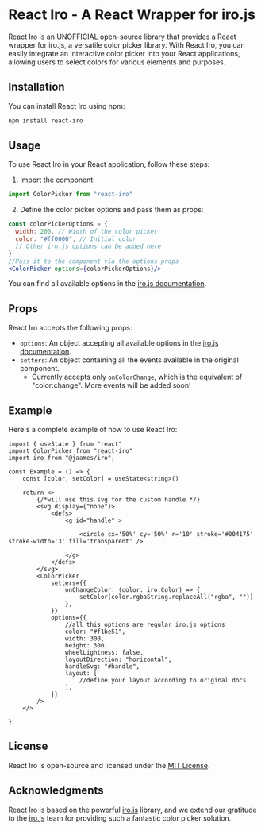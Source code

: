 # React Iro - A React Wrapper for iro.js

React Iro is an UNOFFICIAL open-source library that provides a React wrapper for iro.js, a versatile color picker library. With React Iro, you can easily integrate an interactive color picker into your React applications, allowing users to select colors for various elements and purposes.

## Installation

You can install React Iro using npm:

```bash
npm install react-iro
```

## Usage

To use React Iro in your React application, follow these steps:

1. Import the component:

```jsx
import ColorPicker from "react-iro"
```

2. Define the color picker options and pass them as props:

```jsx
const colorPickerOptions = {
  width: 200, // Width of the color picker
  color: "#ff0000", // Initial color
  // Other iro.js options can be added here
}
//Pass it to the component via the options props
<ColorPicker options={colorPickerOptions}/>
```

You can find all available options in the [iro.js documentation](https://iro.js.org).

## Props

React Iro accepts the following props:

- `options`: An object accepting all available options in the [iro.js documentation](https://iro.js.org).
- `setters`: An object containing all the events available in the original component.
  - Currently accepts only `onColorChange`, which is the equivalent of "color:change". More events will be added soon!

## Example

Here's a complete example of how to use React Iro:

```tsx
import { useState } from "react"
import ColorPicker from "react-iro"
import iro from "@jaames/iro";

const Example = () => {
    const [color, setColor] = useState<string>()

    return <>
        {/*will use this svg for the custom handle */}
        <svg display={"none"}>
            <defs>
                <g id="handle" >

                    <circle cx='50%' cy='50%' r='10' stroke='#004175' stroke-width='3' fill='transparent' />

                </g>
            </defs>
        </svg>
        <ColorPicker
            setters={{
                onChangeColor: (color: iro.Color) => {
                    setColor(color.rgbaString.replaceAll("rgba", ""))
                },
            }}
            options={{
                //all this options are regular iro.js options
                color: "#f1be51",
                width: 300,
                height: 300,
                wheelLightness: false,
                layoutDirection: "horizontal",
                handleSvg: "#handle",
                layout: [
                    //define your layout according to original docs
                ],
            }}
        />
    </>

}

```

## License

React Iro is open-source and licensed under the [MIT License](https://opensource.org/licenses/MIT).

## Acknowledgments

React Iro is based on the powerful [iro.js](https://iro.js.org) library, and we extend our gratitude to the [iro.js](https://iro.js.org) team for providing such a fantastic color picker solution.
